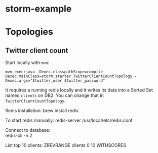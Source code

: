 # storm-example

# Topologies

## Twitter client count

Start locally with `mvn`:

    mvn exec:java -Dexec.classpathScope=compile -Dexec.mainClass=storm.starter.TwitterClientCountTopology -Dexec.args="$twitter_user $twitter_password"

It requires a running redis locally and it writes its data into a Sorted Set named `clients` on DB2. You can change that in `TwitterClientCountTopology`.

Redis installation:
	brew install redis

To start redis manually:
    redis-server /usr/local/etc/redis.conf
    
Connect to database:    
	redis-cli -n 2
	
List top 10 clients:
	ZREVRANGE clients 0 10 WITHSCORES

